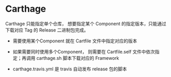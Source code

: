 # Carthage

Carthage 只能指定单个仓库， 想要指定某个 Component 的指定版本，只能通过下载对应 Tag 的 Release 二进制包完成。

* 需要使用某个Component 就在 Cartfile 文件中指定对应的版本
* 如果需要同时使用多个Component， 则需要在 Cartfile.self 文件中依次指定；再调用 carthage.sh 脚本下载对应的 Framework 

* carthage.travis.yml 是 travis 自动发布 release 包的脚本